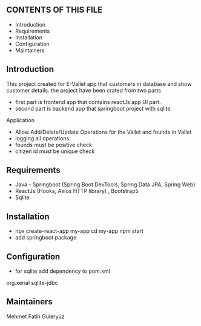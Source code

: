 CONTENTS OF THIS FILE
---------------------
 * Introduction
 * Requirements
 * Installation
 * Configuration
 * Maintainers


Introduction
------------
This project created for E-Vallet app that customers in database and show customer details.
the project have been crated from two parts 
* first part is frontend app that contains 
reactJs app UI part.
* second part is backend app that springboot project with sqlite.

Application 
* Allow Add/Delete/Update Operations for the Vallet and founds in Vallet
* logging all operations
* founds must be positive check
* citizen id must be unique check


Requirements
------------
* Java - Springboot (Spring Boot DevTools, Spring Data JPA, Spring Web)
* ReactJs (Hooks, Axios HTTP library) , Bootstrap5      
* Sqlite


Installation
------------
* npx create-react-app my-app
    cd my-app
    npm start
* add springboot package


Configuration
------------
* for sqlite add dependency to pom.xml
<dependency>
	<groupId>org.xerial</groupId>
	<artifactId>sqlite-jdbc</artifactId>
</dependency>


Maintainers
------------
Mehmet Fatih Güleryüz
